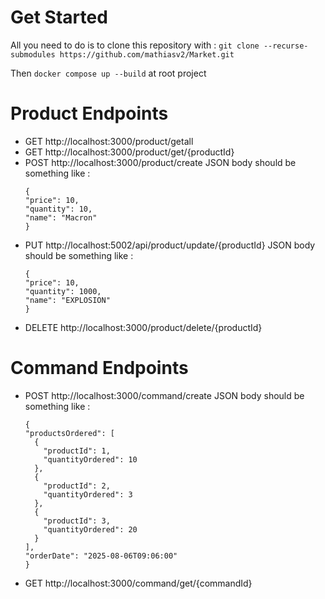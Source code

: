 # Get Started

All you need to do is to clone this repository with : ```git clone --recurse-submodules https://github.com/mathiasv2/Market.git```

Then ```docker compose up --build``` at root project 

# Product Endpoints

- GET http://localhost:3000/product/getall
- GET http://localhost:3000/product/get/{productId}
- POST http://localhost:3000/product/create JSON body should be something like :
    ```
    {
    "price": 10,
    "quantity": 10,
    "name": "Macron"
    }
- PUT http://localhost:5002/api/product/update/{productId} JSON body should be something like :
    ```
    {
    "price": 10,
    "quantity": 1000,
    "name": "EXPLOSION"
    }
- DELETE http://localhost:3000/product/delete/{productId}

# Command Endpoints 

- POST http://localhost:3000/command/create JSON body should be something like :
  ```
  {
  "productsOrdered": [
    {
      "productId": 1,
      "quantityOrdered": 10
    },
    {
      "productId": 2,
      "quantityOrdered": 3
    },
    {
      "productId": 3,
      "quantityOrdered": 20
    }
  ],
  "orderDate": "2025-08-06T09:06:00"
  }

- GET http://localhost:3000/command/get/{commandId} 

  
